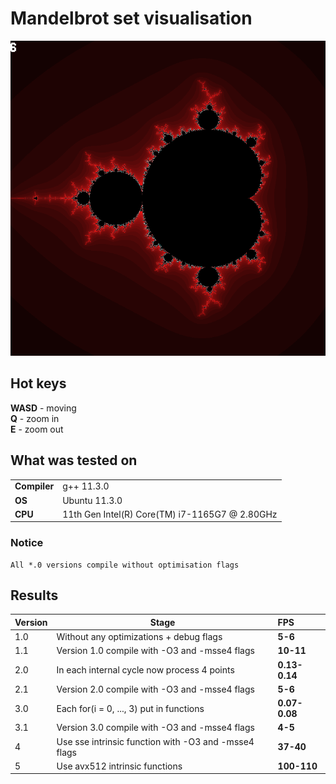 # Mandelbrot set visualisation #

![Mandelbrot set](/Output/MandelbrotImage.png)


## Hot keys ##
**WASD**   - moving\
**Q**      - zoom in\
**E**      - zoom out

## What was tested on
 |||
-------------------|-
**Compiler**           | g++ 11.3.0 
**OS**                 | Ubuntu 11.3.0 
**CPU**                | 11th Gen Intel(R) Core(TM) i7-1165G7 @ 2.80GHz

### Notice ##
    All *.0 versions compile without optimisation flags

## Results ##
Version | Stage                                                | FPS   
--------|------------------------------------------------------|:-----
1.0     | Without any optimizations + debug flags              | **5-6**
1.1     | Version 1.0 compile with -O3 and -msse4 flags        | **10-11**
2.0     | In each internal cycle now process 4 points          | **0.13-0.14**
2.1     | Version 2.0 compile with -O3 and -msse4 flags        | **5-6**
3.0     | Each for(i = 0, ..., 3) put in functions             | **0.07-0.08**
3.1     | Version 3.0 compile with -O3 and -msse4 flags        | **4-5**
4       | Use sse intrinsic function with -O3 and -msse4 flags | **37-40**
5       | Use avx512 intrinsic functions                       | **100-110**
